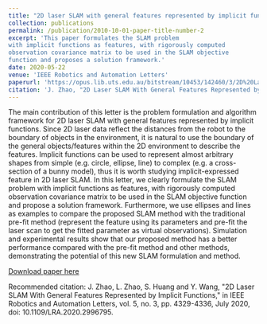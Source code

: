```yaml
---
title: "2D laser SLAM with general features represented by implicit functions"
collection: publications
permalink: /publication/2010-10-01-paper-title-number-2
excerpt: 'This paper formulates the SLAM problem
with implicit functions as features, with rigorously computed
observation covariance matrix to be used in the SLAM objective
function and proposes a solution framework.'
date: 2020-05-22
venue: 'IEEE Robotics and Automation Letters'
paperurl: 'https://opus.lib.uts.edu.au/bitstream/10453/142460/3/2D%20Laser%20SLAM.pdf'
citation: 'J. Zhao, "2D Laser SLAM With General Features Represented by Implicit Functions," in IEEE Robotics and Automation Letters, vol. 5, no. 3, pp. 4329-4336, July 2020, doi: 10.1109/LRA.2020.2996795.'
---
```

The main contribution of this letter is the problem formulation and algorithm framework for 2D laser SLAM with general features represented by implicit functions. Since 2D laser data reflect the distances from the robot to the boundary of objects in the environment, it is natural to use the boundary of the general objects/features within the 2D environment to describe the features. Implicit functions can be used to represent almost arbitrary shapes from simple (e.g. circle, ellipse, line) to complex (e.g. a cross-section of a bunny model), thus it is worth studying implicit-expressed feature in 2D laser SLAM. In this letter, we clearly formulate the SLAM problem with implicit functions as features, with rigorously computed observation covariance matrix to be used in the SLAM objective function and propose a solution framework. Furthermore, we use ellipses and lines as examples to compare the proposed SLAM method with the traditional pre-fit method (represent the feature using its parameters and pre-fit the laser scan to get the fitted parameter as virtual observations). Simulation and experimental results show that our proposed method has a better performance compared with the pre-fit method and other methods, demonstrating the potential of this new SLAM formulation and method.

[Download paper here](https://opus.lib.uts.edu.au/bitstream/10453/142460/3/2D%20Laser%20SLAM.pdf)

Recommended citation: J. Zhao, L. Zhao, S. Huang and Y. Wang, "2D Laser SLAM With General Features Represented by Implicit Functions," in IEEE Robotics and Automation Letters, vol. 5, no. 3, pp. 4329-4336, July 2020, doi: 10.1109/LRA.2020.2996795.